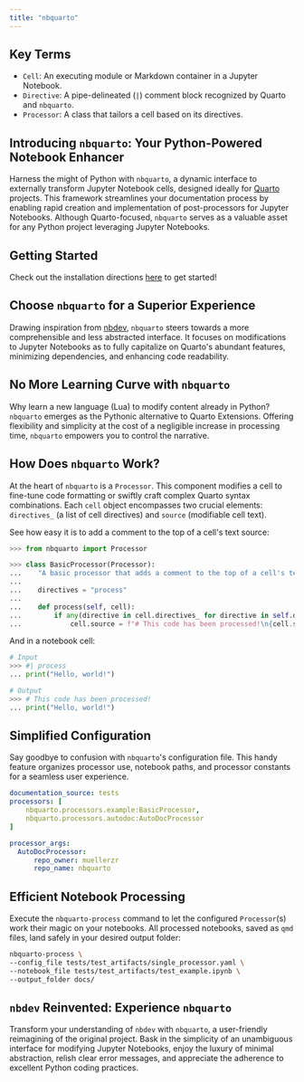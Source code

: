 ```yaml
---
title: "nbquarto"
---
```


## Key Terms

- `Cell`: An executing module or Markdown container in a Jupyter Notebook.
- `Directive`: A pipe-delineated (`|`) comment block recognized by Quarto and `nbquarto`.
- `Processor`: A class that tailors a cell based on its directives.

## Introducing `nbquarto`: Your Python-Powered Notebook Enhancer

Harness the might of Python with `nbquarto`, a dynamic interface to externally transform Jupyter Notebook cells, designed ideally for [Quarto](https://quarto.org/) projects. 
This framework streamlines your documentation process by enabling rapid creation and implementation of post-processors for Jupyter Notebooks. 
Although Quarto-focused, `nbquarto` serves as a valuable asset for any Python project leveraging Jupyter Notebooks.

## Getting Started

Check out the installation directions [here](https://muellerzr.github.io/nbquarto) to get started!

## Choose `nbquarto` for a Superior Experience

Drawing inspiration from [nbdev](https://github.com/fastai/nbdev), `nbquarto` steers towards a more comprehensible and less abstracted interface. 
It focuses on modifications to Jupyter Notebooks as to fully capitalize on Quarto's abundant features, minimizing dependencies, and enhancing code readability.

## No More Learning Curve with `nbquarto`

Why learn a new language (Lua) to modify content already in Python? 
`nbquarto` emerges as the Pythonic alternative to Quarto Extensions. Offering flexibility and simplicity at the cost of a negligible increase in processing time, 
`nbquarto` empowers you to control the narrative.

## How Does `nbquarto` Work?

At the heart of `nbquarto` is a `Processor`. This component modifies a cell to fine-tune code formatting or swiftly craft complex Quarto syntax combinations. 
Each `cell` object encompasses two crucial elements: `directives_` (a list of cell directives) and `source` (modifiable cell text).

See how easy it is to add a comment to the top of a cell's text source:

```python
>>> from nbquarto import Processor

>>> class BasicProcessor(Processor):
...    "A basic processor that adds a comment to the top of a cell's text source."
...
...    directives = "process"
...
...    def process(self, cell):
...        if any(directive in cell.directives_ for directive in self.directives):
...            cell.source = f"# This code has been processed!\n{cell.source}"
```

And in a notebook cell:
```python
# Input
>>> #| process
... print("Hello, world!")

# Output
>>> # This code has been processed!
... print("Hello, world!")
```

## Simplified Configuration

Say goodbye to confusion with `nbquarto`'s configuration file. This handy feature organizes processor use, notebook paths, and processor constants for a seamless user experience.

```yaml
documentation_source: tests
processors: [
    nbquarto.processors.example:BasicProcessor,
    nbquarto.processors.autodoc:AutoDocProcessor
]

processor_args:
  AutoDocProcessor: 
      repo_owner: muellerzr
      repo_name: nbquarto
```

## Efficient Notebook Processing

Execute the `nbquarto-process` command to let the configured `Processor`(s) work their magic on your notebooks. All processed notebooks, saved as `qmd` files, land safely in your desired output folder:

```bash
nbquarto-process \
--config_file tests/test_artifacts/single_processor.yaml \
--notebook_file tests/test_artifacts/test_example.ipynb \
--output_folder docs/
```

## `nbdev` Reinvented: Experience `nbquarto`

Transform your understanding of `nbdev` with `nbquarto`, a user-friendly reimagining of the original project. 
Bask in the simplicity of an unambiguous interface for modifying Jupyter Notebooks, enjoy the luxury of minimal abstraction, 
relish clear error messages, and appreciate the adherence to excellent Python coding practices. 